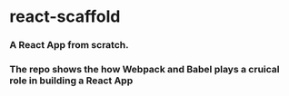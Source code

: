 # react-scaffold

### A React App from scratch.
### The repo shows the how Webpack and Babel plays a cruical role in building a React App
